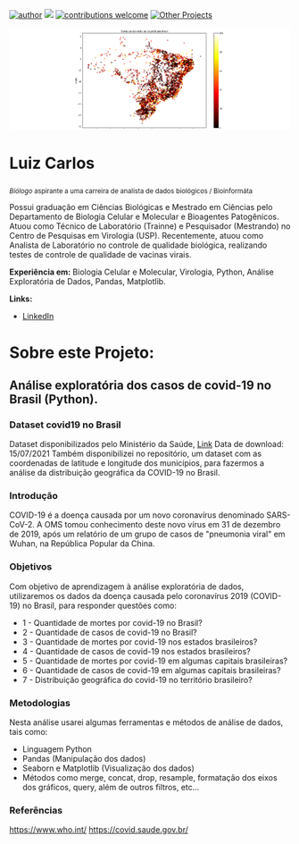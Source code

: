 [![author](https://img.shields.io/badge/author-Luiz_Carlos-blue.svg)](https://www.linkedin.com/in/luiz-carlos-vieira-4582797b/) [![](https://img.shields.io/badge/python-3.8+-yellow.svg)](https://www.python.org/downloads/release/python) [![contributions welcome](https://img.shields.io/badge/contributions-welcome-brightgreen.svg?style=flat)](https://github.com/ziul-bio/Analise-exploratoria-dados_COVIDBR/issues) [![Other Projects](https://img.shields.io/badge/Others-Projects-green.svg?style=flat)](https://github.com/ziul-bio?tab=repositories)

<p align="center">
  <img src="banner.png" >
</p>

# Luiz Carlos
<sub>*Biólogo* aspirante a uma carreira de analista de dados biológicos / Bioinformáta</sub>

Possui graduação em Ciências Biológicas e Mestrado em Ciências pelo Departamento de Biologia Celular e Molecular e Bioagentes Patogênicos.
Atuou como Técnico de Laboratório (Trainne) e Pesquisador (Mestrando) no Centro de Pesquisas em Virologia (USP).
Recentemente, atuou como Analista de Laboratório no controle de qualidade biológica, realizando testes de controle de qualidade de vacinas virais.

**Experiência em:** Biologia Celular e Molecular, Virologia, Python, Análise Exploratória de Dados, Pandas, Matplotlib.

**Links:**

* [LinkedIn](https://www.linkedin.com/in/luiz-carlos-vieira-4582797b/)


# Sobre este Projeto:

## Análise exploratória dos casos de covid-19 no Brasil (Python).
### Dataset covid19 no Brasil 

Dataset disponibilizados pelo Ministério da Saúde, [Link](https://covid.saude.gov.br/)
Data de download: 15/07/2021
Também disponibilizei no repositório, um dataset com as coordenadas de latitude e longitude dos municípios,
para fazermos a análise da distribuição geográfica da COVID-19 no Brasil.

### Introdução
COVID-19 é a doença causada por um novo coronavírus denominado SARS-CoV-2. A OMS tomou conhecimento deste novo vírus em 31 de dezembro de 2019, após um relatório de um grupo de casos de "pneumonia viral" em Wuhan, na República Popular da China.

### Objetivos
Com objetivo de aprendizagem à análise exploratória de dados, utilizaremos os dados da doença causada pelo coronavírus 2019 (COVID-19) no Brasil, para responder questões como: 

* 1 - Quantidade de mortes por covid-19 no Brasil?
* 2 - Quantidade de casos de covid-19 no Brasil?
* 3 - Quantidade de mortes por covid-19 nos estados brasileiros?
* 4 - Quantidade de casos de covid-19 nos estados brasileiros?
* 5 - Quantidade de mortes por covid-19 em algumas capitais brasileiras?
* 6 - Quantidade de casos de covid-19 em algumas capitais brasileiras?
* 7 - Distribuição geográfica do covid-19 no território brasileiro?

### Metodologias
Nesta análise usarei algumas ferramentas e métodos de análise de dados, tais como:
* Linguagem Python 
* Pandas (Manipulação dos dados)
* Seaborn e Matplotlib (Visualização dos dados)
* Métodos como merge, concat, drop, resample, formatação dos eixos dos gráficos, query, além de outros filtros, etc... 

### Referências
https://www.who.int/
https://covid.saude.gov.br/


